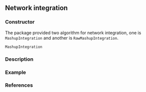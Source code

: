 ## Network integration

### Constructor 


The package provided two algorithm for network integration, one is `MashupIntegration` and another is `RawMashupIntegration`.

```@docs
MashupIntegration
```


### Description

### Example

### References




